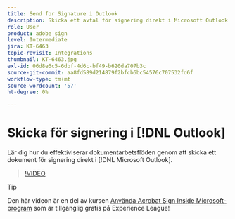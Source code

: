 ```yaml
---
title: Send for Signature i Outlook
description: Skicka ett avtal för signering direkt i Microsoft Outlook
role: User
product: adobe sign
level: Intermediate
jira: KT-6463
topic-revisit: Integrations
thumbnail: KT-6463.jpg
exl-id: 06d8e6c5-6dbf-4d6c-bf49-b620da707b3c
source-git-commit: aa8fd589d214879f2bfcb6bc54576c707532fd6f
workflow-type: tm+mt
source-wordcount: '57'
ht-degree: 0%

---
```


# Skicka för signering i [!DNL Outlook]

Lär dig hur du effektiviserar dokumentarbetsflöden genom att skicka ett dokument för signering direkt i [!DNL Microsoft Outlook].

>[!VIDEO](https://video.tv.adobe.com/v/37839?quality=12&learn=on&hidetitle=true)

>[!TIP]
>
>Den här videon är en del av kursen [Använda Acrobat Sign Inside Microsoft-program](https://experienceleague.adobe.com/?recommended=Sign-U-1-2020.2) som är tillgänglig gratis på Experience League!
